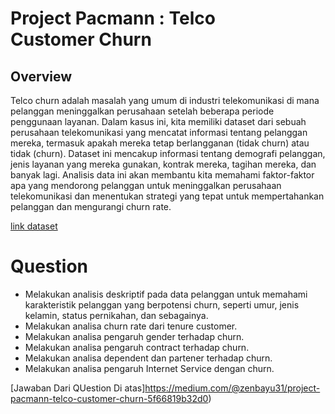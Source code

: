 # Project Pacmann : Telco Customer Churn

## Overview
Telco churn adalah masalah yang umum di industri telekomunikasi di mana pelanggan meninggalkan perusahaan setelah beberapa periode penggunaan layanan. Dalam kasus ini, kita memiliki dataset dari sebuah perusahaan telekomunikasi yang mencatat informasi tentang pelanggan mereka, termasuk apakah mereka tetap berlangganan (tidak churn) atau tidak (churn). Dataset ini mencakup informasi tentang demografi pelanggan, jenis layanan yang mereka gunakan, kontrak mereka, tagihan mereka, dan banyak lagi.
Analisis data ini akan membantu kita memahami faktor-faktor apa yang mendorong pelanggan untuk meninggalkan perusahaan telekomunikasi dan menentukan strategi yang tepat untuk mempertahankan pelanggan dan mengurangi churn rate.

[link dataset](https://www.kaggle.com/datasets/blastchar/telco-customer-churn)

# Question
- Melakukan analisis deskriptif pada data pelanggan untuk memahami karakteristik pelanggan yang berpotensi churn, seperti umur, jenis kelamin, status pernikahan, dan sebagainya.
- Melakukan analisa churn rate dari tenure customer.
- Melakukan analisa pengaruh gender terhadap churn.
- Melakukan analisa pengaruh contract terhadap churn.
- Melakukan analisa dependent dan partener terhadap churn.
- Melakukan analisa pengaruh Internet Service dengan churn.

[Jawaban Dari QUestion Di atas]https://medium.com/@zenbayu31/project-pacmann-telco-customer-churn-5f66819b32d0)
